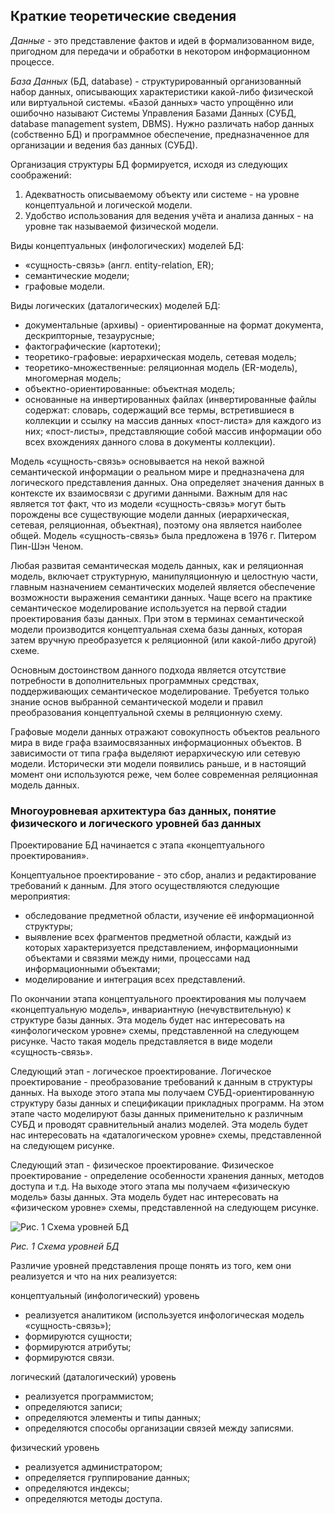 ## Краткие теоретические сведения
*Данные* - это представление фактов и идей в формализованном виде, пригодном для передачи и обработки в некотором информационном процессе.

*База Данных* (БД, database) - структурированный организованный набор данных, описывающих характеристики какой-либо физической или виртуальной системы. «Базой данных» часто упрощённо или ошибочно называют Системы Управления Базами Данных (СУБД, database management system, DBMS). Нужно различать набор данных (собственно БД) и программное обеспечение, предназначенное для организации и ведения баз данных (СУБД).

Организация структуры БД формируется, исходя из следующих соображений:
1. Адекватность описываемому объекту или системе - на уровне концептуальной и логической модели.
2. Удобство использования для ведения учёта и анализа данных - на уровне так называемой физической модели.

Виды концептуальных (инфологических) моделей БД:
* «сущность-связь» (англ. entity-relation, ER);
* семантические модели;
* графовые модели.

Виды логических (даталогических) моделей БД:
* документальные (архивы) - ориентированные на формат документа, дескрипторные, тезаурусные;
* фактографические (картотеки);
* теоретико-графовые: иерархическая модель, сетевая модель;
* теоретико-множественные: реляционная модель (ER-модель), многомерная модель;
* объектно-ориентированные: объектная модель;
* основанные на инвертированных файлах (инвертированные файлы содержат: словарь, содержащий все термы, встретившиеся в коллекции и ссылку на массив данных «пост-листа» для каждого из них; «пост-листы», представляющие собой массив информации обо всех вхождениях данного слова в документы коллекции).

Модель «сущность-связь» основывается на некой важной семантической информации о реальном мире и предназначена для логического представления данных. Она определяет значения данных в контексте их взаимосвязи с другими данными. Важным для нас является тот факт, что из модели «сущность-связь» могут быть порождены все существующие модели данных (иерархическая, сетевая, реляционная, объектная), поэтому она является наиболее общей. Модель «сущность-связь» была предложена в 1976 г. Питером Пин-Шэн Ченом. 

Любая развитая семантическая модель данных, как и реляционная модель, включает структурную, манипуляционную и целостную части, главным назначением семантических моделей является обеспечение возможности выражения семантики данных. Чаще всего на практике семантическое моделирование используется на первой стадии проектирования базы данных. При этом в терминах семантической модели производится концептуальная схема базы данных, которая затем вручную преобразуется к реляционной (или какой-либо другой) схеме.

Основным достоинством данного подхода является отсутствие потребности в дополнительных программных средствах, поддерживающих семантическое моделирование. Требуется только знание основ выбранной семантической модели и правил преобразования концептуальной схемы в реляционную схему.

Графовые модели данных отражают совокупность объектов реального мира в виде графа взаимосвязанных информационных объектов. В зависимости от типа графа выделяют иерархическую или сетевую модели. Исторически эти модели появились раньше, и в настоящий момент они используются реже, чем более современная реляционная модель данных.

### Многоуровневая архитектура баз данных, понятие физического и логического уровней баз данных

Проектирование БД начинается с этапа «концептуального проектирования».

Концептуальное проектирование - это сбор, анализ и редактирование требований к данным. Для этого осуществляются следующие мероприятия:
* обследование предметной области, изучение её информационной структуры;
* выявление всех фрагментов предметной области, каждый из которых характеризуется представлением, информационными объектами и связями между ними, процессами над информационными объектами;
* моделирование и интеграция всех представлений.

По окончании этапа концептуального проектирования мы получаем «концептуальную модель», инвариантную (нечувствительную) к структуре базы данных. Эта модель будет нас интересовать на «инфологическом уровне» схемы, представленной на следующем рисунке. Часто такая модель представляется в виде модели «сущность-связь».

Следующий этап - логическое проектирование.
Логическое проектирование - преобразование требований к данным в структуры данных. На выходе этого этапа мы получаем СУБД-ориентированную структуру базы данных и спецификации прикладных программ. На этом этапе часто моделируют базы данных применительно к различным СУБД и проводят сравнительный анализ моделей. Эта модель будет нас интересовать на «даталогическом уровне» схемы, представленной на следующем рисунке.

Следующий этап - физическое проектирование.
Физическое проектирование - определение особенности хранения данных, методов доступа и т.д. На выходе этого этапа мы получаем «физическую модель» базы данных. Эта модель будет нас интересовать на «физическом уровне» схемы, представленной на следующем рисунке.

![Рис. 1 Схема уровней БД](file:///home/dima/Desktop/lab2_bd/%D0%AD%D0%A3%D0%9C%D0%9A%D0%94_%D0%91%D0%94_1/%D0%A2%D0%B5%D0%BE%D1%80%D0%B8%D1%8F/content/index_files/image022.jpg)

*Рис. 1 Схема уровней БД*

Различие уровней представления проще понять из того, кем они реализуется и что на них реализуется:

концептуальный (инфологический) уровень
  * реализуется аналитиком (используется инфологическая модель «сущность-связь»);
  * формируются сущности;
  * формируются атрибуты;
  * формируются связи.

логический (даталогический) уровень
  * реализуется программистом;
  * определяются записи;
  * определяются элементы и типы данных;
  * определяются способы организации связей между записями.
  
физический уровень
  * реализуется администратором;
  * определяется группирование данных;
  * определяются индексы;
  * определяются методы доступа.